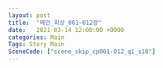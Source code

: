 ```yaml
---
layout: post
title:  "메인_회상_001~012장"
date:   2021-03-14 12:00:00 +0000
categories: Main
Tags: Story Main
SceneCode: ["scene_skip_cp001-012_q1_s10"]
---
```

